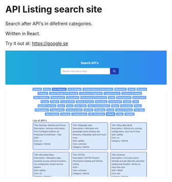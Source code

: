 # API Listing search site

Search after API's in difefrent categories.

Written in React.

Try it out at: https://google.se

![Screenshot](./screenshot.png)
